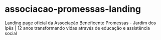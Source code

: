 # associacao-promessas-landing
Landing page oficial da Associação Beneficente Promessas - Jardim dos Ipês | 12 anos transformando vidas através de educação e assistência social
